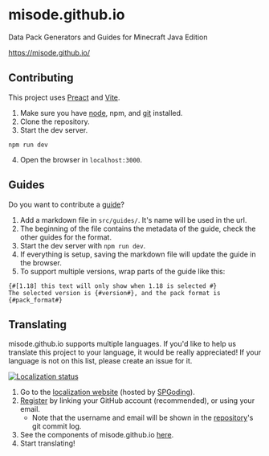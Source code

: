 # misode.github.io
Data Pack Generators and Guides for Minecraft Java Edition

https://misode.github.io/

## Contributing
This project uses [Preact](https://preactjs.com/) and [Vite](https://vitejs.dev/).
1. Make sure you have [node](https://nodejs.org/), npm, and [git](https://git-scm.com/) installed.
2. Clone the repository.
3. Start the dev server.
```
npm run dev
```
4. Open the browser in `localhost:3000`.

## Guides
Do you want to contribute a [guide](https://misode.github.io/guides/)?
1. Add a markdown file in `src/guides/`. It's name will be used in the url.
2. The beginning of the file contains the metadata of the guide, check the other guides for the format.
3. Start the dev server with `npm run dev`.
4. If everything is setup, saving the markdown file will update the guide in the browser.
5. To support multiple versions, wrap parts of the guide like this:
```
{#[1.18] this text will only show when 1.18 is selected #}
The selected version is {#version#}, and the pack format is {#pack_format#}
```

## Translating
misode.github.io supports multiple languages. If you'd like to help us translate this project to your language, it would be really appreciated! If your language is not on this list, please create an issue for it.

[![Localization status](https://l10n.spgoding.com/widgets/minecraft-schemas/-/multi-auto.svg)](https://l10n.spgoding.com/engage/minecraft-schemas/?utm_source=widget)

1. Go to the [localization website](https://l10n.spgoding.com) (hosted by [SPGoding](https://github.com/SPGoding)).
2. [Register](https://l10n.spgoding.com/accounts/register) by linking your GitHub account (recommended), or using your email.
    - Note that the username and email will be shown in the [repository](https://github.com/misode/misode.github.io)'s git commit log.
3. See the components of misode.github.io [here](https://l10n.spgoding.com/projects/minecraft-schemas/).
4. Start translating!
